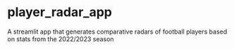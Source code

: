 # player_radar_app
A streamlit app that generates comparative radars of football players based on stats from the 2022/2023 season
